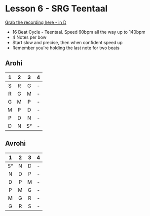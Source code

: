 # Lesson 6 - SRG Teentaal

[Grab the recording here - in D](https://www.dropbox.com/s/qtt4e4hewg0xpud/2014-10-19-basic-alankaar_srg-_teentaal.MP3)

- 16 Beat Cycle - Teentaal.  Speed 60bpm all the way up to 140bpm
- 4 Notes per bow
- Start slow and precise, then when confident speed up
- Remember you're holding the last note for two beats

## Arohi

1 | 2 | 3 | 4
:-: | :-: | :-: | :-:
S | R | G | -
R | G | M | -
G | M | P | -
M | P | D | -
P | D | N | -
D | N | S° | -

## Avrohi

1 | 2 | 3 | 4
:-: | :-: | :-: | :-:
S° | N | D | -
N | D | P | -
D | P | M | -
P | M | G | -
M | G | R | -
G | R | S | -

